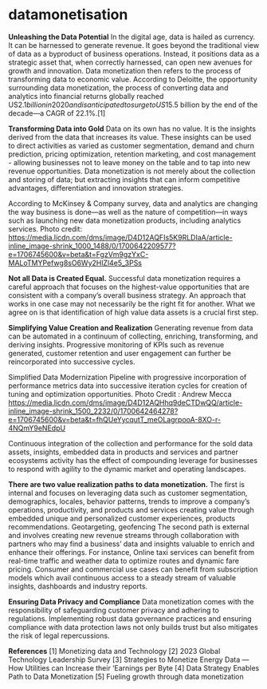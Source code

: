 # datamonetisation


**Unleashing the Data Potential**
In the digital age, data is hailed as currency. It can be harnessed to generate revenue. It goes beyond the traditional view of data as a byproduct of business operations. Instead, it positions data as a strategic asset that, when correctly harnessed, can open new avenues for growth and innovation. Data monetization then refers to the process of transforming data to economic value.
According to Deloitte, the opportunity surrounding data monetization, the process of converting data and analytics into financial returns globally reached US$2.1 billion in 2020 and is anticipated to surge to US$15.5 billion by the end of the decade—a CAGR of 22.1%.[1]

**Transforming Data into Gold**
Data on its own has no value. It is the insights derived from the data that increases its value. These insights can be used to direct activities as varied as customer segmentation, demand and churn prediction, pricing optimization, retention marketing, and cost management - allowing businesses not to leave money on the table and to tap into new revenue opportunities.
Data monetization is not merely about the collection and storing of data; but extracting insights that can inform competitive advantages, differentiation and innovation strategies.

According to McKinsey & Company survey, data and analytics are changing the way business is done—as well as the nature of competition—in ways such as launching new data monetization products, including analytics services. Photo credit: https://media.licdn.com/dms/image/D4D12AQFIs5K9RLDIaA/article-inline_image-shrink_1000_1488/0/1700642209577?e=1706745600&v=beta&t=FgzVm9gzYxC-MALoTMYPefwg8sO6Wy2HlZl4e5_3PSs

**Not all Data is Created Equal.**
Successful data monetization requires a careful approach that focuses on the highest-value opportunities that are consistent with a company’s overall business strategy. An approach that works in one case may not necessarily be the right fit for another. What we agree on is that identification of high value data assets is a crucial first step.

**Simplifying Value Creation and Realization**
Generating revenue from data can be automated in a continuum of collecting, enriching, transforming, and deriving insights. Progressive monitoring of KPIs such as revenue generated, customer retention and user engagement can further be reincorporated into successive cycles.

Simplified Data Modernization Pipeline with progressive incorporation of performance metrics data into successive iteration cycles for creation of tuning and optimization opportunities. Photo Credit : Andrew Mecca https://media.licdn.com/dms/image/D4D12AQHhq9deCTDwQQ/article-inline_image-shrink_1500_2232/0/1700642464278?e=1706745600&v=beta&t=fhQUeYycqutT_meOLagrpooA-8XO-r-4NQmY9eNEdpU

 Continuous integration of the collection and performance for the sold data assets, insights, embedded data in products and services and partner ecosystems activity has the effect of compounding leverage for businesses to respond with agility to the dynamic market and operating landscapes.
 
**There are two value realization paths to data monetization.**
The first is internal and focuses on leveraging data such as customer segmentation, demographics, locales, behavior patterns, trends to improve a company’s operations, productivity, and products and services creating value through embedded unique and personalized customer experiences, products recommendations. Geotargeting, geofencing
The second path is external and involves creating new revenue streams through collaboration with partners who may find a business’ data and insights valuable to enrich and enhance their offerings. For instance, Online taxi services can benefit from real-time traffic and weather data to optimize routes and dynamic fare pricing. Consumer and commercial use cases can benefit from subscription models which avail continuous access to a steady stream of valuable insights, dashboards and industry reports.

**Ensuring Data Privacy and Compliance**
Data monetization comes with the responsibility of safeguarding customer privacy and adhering to regulations. Implementing robust data governance practices and ensuring compliance with data protection laws not only builds trust but also mitigates the risk of legal repercussions.

**References**
[1] Monetizing data and Technology
[2] 2023 Global Technology Leadership Survey
[3] Strategies to Monetize Energy Data — How Utilities can Increase their ‘Earnings per Byte
[4] Data Strategy Enables Path to Data Monetization
[5] Fueling growth through data monetization
